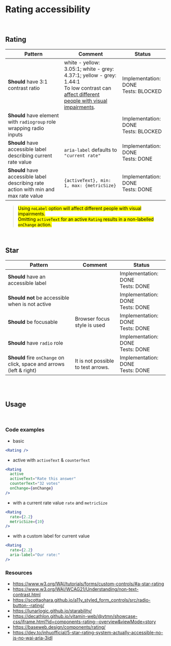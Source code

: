 # Rating accessibility

<br/>

## Rating

| Pattern                                                                             | Comment                                                                                                                                                                                             | Status                                   |
| ----------------------------------------------------------------------------------- | --------------------------------------------------------------------------------------------------------------------------------------------------------------------------------------------------- | ---------------------------------------- |
| **Should** have 3:1 contrast ratio                                                  | white - yellow: 3.05:1; white - grey: 4.37:1; yellow - grey: 1.44:1 <br/> To low contrast can [affect different people with visual impairments](https://whocanuse.com/?b=687b8c&c=c98600&f=20&s=b). | Implementation: DONE<br />Tests: BLOCKED |
| **Should** have element with `radiogroup` role wrapping radio inputs                |                                                                                                                                                                                                     | Implementation: DONE<br />Tests: BLOCKED |
| **Should** have accessible label describing current rate value                      | `aria-label` defaults to `"current rate"`                                                                                                                                                           | Implementation: DONE<br />Tests: DONE    |
| **Should** have accessible label describing rate action with min and max rate value | `{activeText}, min: 1, max: {metricSize}`                                                                                                                                                           | Implementation: DONE<br />Tests: DONE    |

> <mark>Using `noLabel` option will affect different people with visual impairments.
> <br/>Omitting `activeText` for an active `Rating` results in a non-labelled `onChange` action.</mark>

<br/>

## Star

| Pattern                                                              | Comment                            | Status                                |
| -------------------------------------------------------------------- | ---------------------------------- | ------------------------------------- |
| **Should** have an accessible label                                  |                                    | Implementation: DONE<br />Tests: DONE |
| **Should not** be accessible when is not active                      |                                    | Implementation: DONE<br />Tests: DONE |
| **Should** be focusable                                              | Browser focus style is used        | Implementation: DONE<br />Tests: DONE |
| **Should** have `radio` role                                         |                                    | Implementation: DONE<br />Tests: DONE |
| **Should** fire `onChange` on click, space and arrows (left & right) | It is not possible to test arrows. | Implementation: DONE<br />Tests: DONE |

<br/>
<br/>

## Usage

<br/>

### Code examples

- basic

```jsx
<Rating />
```

- active with `activeText` & `counterText`

<!-- prettier-ignore -->
```jsx
<Rating
  active
  activeText="Rate this answer"
  counterText="32 votes"
  onChange={onChange}
/>
```

- with a current rate value `rate` and `metricSize`

<!-- prettier-ignore -->
```jsx
<Rating
  rate={2.2}
  metricSize={10}
/>
```

- with a custom label for current value

<!-- prettier-ignore -->
```jsx
<Rating
  rate={2.2}
  aria-label="Our rate:"
/>
```

### Resources

- <https://www.w3.org/WAI/tutorials/forms/custom-controls/#a-star-rating>
- <https://www.w3.org/WAI/WCAG21/Understanding/non-text-contrast.html>
- <https://scottaohara.github.io/a11y_styled_form_controls/src/radio-button--rating/>
- <https://lunarlogic.github.io/starability/>
- <https://decathlon.github.io/vitamin-web/@vtmn/showcase-css/iframe.html?id=components-rating--overview&viewMode=story>
- <https://baseweb.design/components/rating/>
- <https://dev.to/inhuofficial/5-star-rating-system-actually-accessible-no-js-no-wai-aria-3idl>
